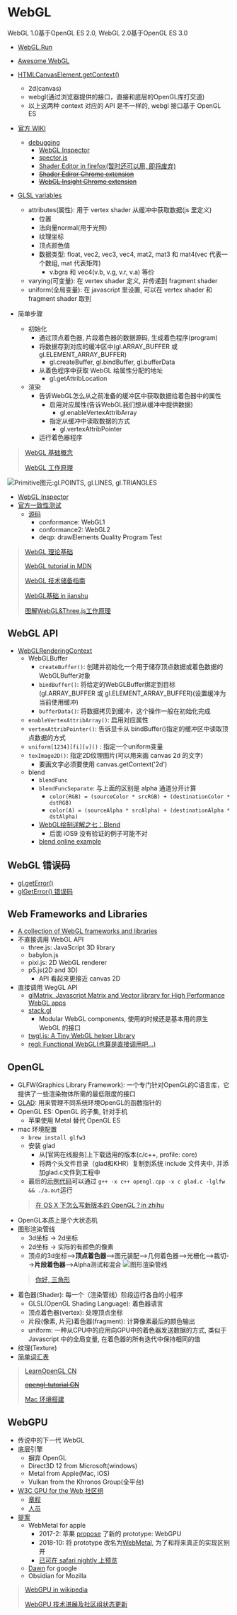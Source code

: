 # WebGL

WebGL 1.0基于OpenGL ES 2.0, WebGL 2.0基于OpenGL ES 3.0

* [WebGL.Run](https://webgl.run/)
* [Awesome WebGL](http://asmcn.icopy.site/awesome/awesome-webgl/)
* [HTMLCanvasElement.getContext()](https://developer.mozilla.org/en-US/docs/Web/API/HTMLCanvasElement/getContext)
  * 2d(canvas)
  * webgl(通过浏览器提供的接口，直接和底层的OpenGL库打交道)
  * 以上这两种 context 对应的 API 是不一样的, webgl 接口基于 OpenGL ES

* [官方 WIKI](https://www.khronos.org/webgl/wiki/)
  * [debugging](https://www.khronos.org/webgl/wiki/Debugging)
    * [WebGL Inspector](http://benvanik.github.io/WebGL-Inspector/)
    * [spector.js](https://spector.babylonjs.com/)
    * [Shader Editor in firefox(暂时还可以用, 即将废弃)](https://developer.mozilla.org/en-US/docs/Tools/Shader_Editor)
    * [~~Shader Ediror Chrome extension~~](https://github.com/spite/ShaderEditorExtension/issues)
    * [~~WebGL Insight Chrome extension~~](https://github.com/3Dparallax/insight)
* [GLSL variables](https://developer.mozilla.org/en-US/docs/Web/API/WebGL_API/Data)
  * attributes(属性): 用于 vertex shader 从缓冲中获取数据(js 里定义)
    * 位置
    * 法向量normal(用于光照)
    * 纹理坐标
    * 顶点颜色值
    * 数据类型: float, vec2, vec3, vec4, mat2, mat3 和 mat4(vec 代表一个数组, mat 代表矩阵)
      * v.bgra 和 vec4(v.b, v.g, v.r, v.a) 等价
  * varying(可变量): 在 vertex shader 定义, 并传递到 fragment shader  
  * uniform(全局变量): 在 javascript 里设置, 可以在 vertex shader 和 fragment shader 取到
* 简单步骤
  * 初始化
    * 通过顶点着色器, 片段着色器的数据源码, 生成着色程序(program)
    * 将数据存到对应的缓冲区中(gl.ARRAY_BUFFER 或 gl.ELEMENT_ARRAY_BUFFER)
      * gl.createBuffer, gl.bindBuffer, gl.bufferData
    * 从着色程序中获取 WebGL 给属性分配的地址
      * gl.getAttribLocation
  * 渲染
    * 告诉WebGL怎么从之前准备的缓冲区中获取数据给着色器中的属性
      * 启用对应属性(告诉WebGL我们想从缓冲中提供数据)
        * gl.enableVertexAttribArray
      * 指定从缓冲中读取数据的方式
        * gl.vertexAttribPointer
    * 运行着色器程序

> [WebGL 基础概念](https://webglfundamentals.org/webgl/lessons/zh_cn/webgl-fundamentals.html)
>
> [WebGL 工作原理](https://webglfundamentals.org/webgl/lessons/zh_cn/webgl-how-it-works.html)

![Primitive图元:gl.POINTS, gl.LINES, gl.TRIANGLES](https://upload-images.jianshu.io/upload_images/1931244-03ba18449fa1379b.png?imageMogr2/auto-orient/strip%7CimageView2/2/w/968/format/webp)
  
* [WebGL Inspector](https://chrome.google.com/webstore/detail/webgl-inspector/ogkcjmbhnfmlnielkjhedpcjomeaghda/related)
* [官方一致性测试](https://www.khronos.org/registry/webgl/sdk/tests/webgl-conformance-tests.html)
  * [源码](https://github.com/KhronosGroup/WebGL)
    * conformance: WebGL1
    * conformance2: WebGL2
    * deqp: drawElements Quality Program Test

> [WebGL 理论基础](https://webglfundamentals.org/webgl/lessons/zh_cn/)
>
> [WebGL tutorial in MDN](https://developer.mozilla.org/zh-CN/docs/Web/API/WebGL_API/Tutorial/Getting_started_with_WebGL)
>
> [WebGL 技术储备指南](http://taobaofed.org/blog/2015/12/21/webgl-handbook/)
>
> [WebGL基础 in jianshu](https://www.jianshu.com/p/03052bf4f40c)
>
> [图解WebGL&Three.js工作原理](http://www.cnblogs.com/wanbo/p/6754066.html?f=tt)

## WebGL API

* [WebGLRenderingContext](https://developer.mozilla.org/zh-CN/docs/Web/API/WebGLRenderingContext)
  * WebGLBuffer
    * `createBuffer()`: 创建并初始化一个用于储存顶点数据或着色数据的WebGLBuffer对象
    * `bindBuffer()`: 将给定的WebGLBuffer绑定到目标(gl.ARRAY_BUFFER 或 gl.ELEMENT_ARRAY_BUFFER)(设置缓冲为当前使用缓冲)
    * `bufferData()`: 将数据拷贝到缓冲，这个操作一般在初始化完成
  * `enableVertexAttribArray()`: 启用对应属性
  * `vertexAttribPointer()`: 告诉显卡从 bindBuffer()指定的缓冲区中读取顶点数据的方式
  * `uniform[1234][fi][v]()` : 指定一个uniform变量
  * `texImage2D()`: 指定2D纹理图片(可以用来画 canvas 2d 的文字)
    * 要画文字必须要使用 canvas.getContext('2d')
  * blend
    * `blendFunc`
    * `blendFuncSeparate`: 与上面的区别是 alpha 通道分开计算
      * `color(RGB) = (sourceColor * srcRGB) + (destinationColor * dstRGB)`
      * `color(A) = (sourceAlpha * srcAlpha) + (destinationAlpha * dstAlpha)`
    * [WebGL绘制详解之七：Blend](http://www.jiazhengblog.com/blog/2017/01/04/2989/)
      * 后面 iOS9 没有验证的例子可能不对
    * [blend online example](http://mrdoob.github.io/webgl-blendfunctions/blendfuncseparate.html)

## WebGL 错误码

* [gl.getError()](https://developer.mozilla.org/en-US/docs/Web/API/WebGLRenderingContext/getError)
* [glGetError() 错误码](https://learnopengl-cn.github.io/06%20In%20Practice/01%20Debugging/)

## Web Frameworks and Libraries

* [A collection of WebGL frameworks and libraries](https://gist.github.com/dmnsgn/76878ba6903cf15789b712464875cfdc)
* 不直接调用 WebGL API
  * three.js: JavaScript 3D library
  * babylon.js
  * pixi.js: 2D WebGL renderer
  * p5.js(2D and 3D)
    * API 看起来更接近 canvas 2D
* 直接调用 WegGL API
  * [glMatrix, Javascript Matrix and Vector library for High Performance WebGL apps](http://glmatrix.net/)
  * [stack.gl](http://stack.gl)
    * Modular WebGL components, 使用的时候还是基本用的原生 WebGL 的接口
  * [twgl.js: A Tiny WebGL helper Library](https://github.com/greggman/twgl.js)
  * [regl: Functional WebGL(也算是直接调用吧...)](https://github.com/regl-project/regl)

## OpenGL

* GLFW(Graphics Library Framework): 一个专门针对OpenGL的C语言库，它提供了一些渲染物体所需的最低限度的接口
* [GLAD](https://glad.dav1d.de/): 用来管理不同系统环境OpenGL的函数指针的
* OpenGL ES: OpenGL 的子集, 针对手机
  * 苹果使用 Metal 替代 OpenGL ES
* mac 环境配置
  * `brew install glfw3`
  * 安装 glad
    * 从[官网在线服务]上下载适用的版本(c/c++, profile: core)
    * 将两个头文件目录（glad和KHR）复制到系统 include 文件夹中, 并添加glad.c文件到工程中
  * 最后的[示例代码](https://learnopengl.com/code_viewer_gh.php?code=src/1.getting_started/1.2.hello_window_clear/hello_window_clear.cpp)可以通过 `g++ -x c++ opengl.cpp -x c glad.c -lglfw && ./a.out`运行
  > [在 OS X 下怎么写新版本的 OpenGL？in zhihu](https://www.zhihu.com/question/29745396)
* OpenGL本质上是个大状态机
* 图形渲染管线
  * 3d坐标 -> 2d坐标
  * 2d坐标 -> 实际的有颜色的像素
  * 顶点的3d坐标-->**顶点着色器**-->图元装配-->几何着色器-->光栅化-->裁切-->**片段着色器**-->Alpha测试和混合
  ![图形渲染管线](https://learnopengl-cn.github.io/img/01/04/pipeline.png)
  > [你好, 三角形](https://learnopengl-cn.github.io/01%20Getting%20started/04%20Hello%20Triangle/)
* 着色器(Shader): 每一个（渲染管线）阶段运行各自的小程序
  * GLSL(OpenGL Shading Language): 着色器语言
  * 顶点着色器(vertex): 处理顶点坐标
  * 片段(像素, 片元)着色器(fragment): 计算像素最后的颜色输出
  * uniform: 一种从CPU中的应用向GPU中的着色器发送数据的方式, 类似于 Javascript 中的全局变量, 在着色器的所有迭代中保持相同的值
* 纹理(Texture)
* [简单词汇表](https://learnopengl-cn.github.io/01%20Getting%20started/10%20Review/)

> [LearnOpenGL CN](https://learnopengl-cn.github.io/)
>
> [~~opengl-tutorial CN~~](http://www.opengl-tutorial.org/cn/)
>
> [Mac 环境搭建](http://blog.shenyuanluo.com/OpenGLEnvironment.html)

## WebGPU

* 传说中的下一代 WebGL
* 底层引擎
  * 摒弃 OpenGL
  * Direct3D 12 from Microsoft(windows)
  * Metal from Apple(Mac, iOS)
  * Vulkan from the Khronos Group(全平台)
* [W3C GPU for the Web 社区组](https://www.w3.org/community/gpu/)
  * [章程](https://gpuweb.github.io/admin/cg-charter.html)
  * [人员](https://www.w3.org/community/gpu/participants)
* [提案](https://github.com/gpuweb/gpuweb/wiki/Proposals---Experiments)
  * WebMetal for apple
    * 2017-2: 苹果 [propose](https://webkit.org/blog/7380/next-generation-3d-graphics-on-the-web/) 了新的 prototype: WebGPU
    * 2018-10: 将 prototype 改名为[WebMetal](https://webkit.org/blog/7504/webgpu-prototype-and-demos/), 为了和将来真正的实现区别开
    * [已可在 safari nightly 上预览](https://webkit.org/demos/webmetal/)
  * [Dawn](https://dawn.googlesource.com/dawn) for google
  * Obsidian for Mozilla

> [WebGPU in wikipedia](https://en.wikipedia.org/wiki/WebGPU)
>
> [WebGPU 技术进展及社区组状态更新](https://www.w3.org/2018/11/17-chinese-web-gpu.pdf)
